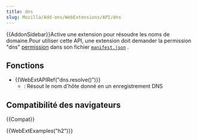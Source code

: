 ```yaml
---
title: dns
slug: Mozilla/Add-ons/WebExtensions/API/dns
---
```


{{AddonSidebar}}Active une extension pour résoudre les noms de domaine.Pour utiliser cette API, une extension doit demander la permission "dns" [permission](/fr/docs/Mozilla/Add-ons/WebExtensions/manifest.json/permissions) dans son fichier [`manifest.json`](/fr/docs/Mozilla/Add-ons/WebExtensions/manifest.json) .

## Fonctions

- {{WebExtAPIRef("dns.resolve()")}}
  - : Résout le nom d'hôte donné en un enregistrement DNS

## Compatibilité des navigateurs

{{Compat}}

{{WebExtExamples("h2")}}
